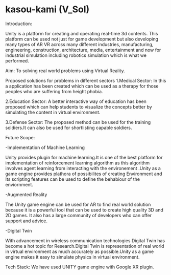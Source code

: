 # kasou-kami (V_Sol)
Introduction:

Unity is a platform for creating and operating real-time 3d contents. This platform can be used not just for game development but also developing many types of AR VR across many different industries, manufacturing, engineering, construction, architecture, media, entertainment and now for industrial simulation including robotics simulation which is what we performed.

Aim: To solving real world problems using Virtual Reality.

Proposed solutions for problems in different sectors
1.Medical Sector:
 In this a application has been created which can be used as a therapy for those peoples who are suffering from height phobia.

2.Education Sector:
A better interactive way of education has been proposed which can help students to visualize the concepts better by simulating the content in virtual environment.

3.Defense Sector:
The proposed method can be used for the training soldiers.It can also be used for shortlisting capable soldiers.

Future Scope:

-Implementation of Machine Learning

Unity provides plugin for machine learning.It is one of the best platform for implementation of reinforcement learning algorithm as this algorithm involves agent learning from interacting with the environement .Unity as a game engine provides plathora of possibilites of creating Environment and Its scripting features can be used to define the behabiour of the enviornment.
 
-Augmented Reality

The Unity game engine can be used for AR to find real world solution because it is a powerful tool that can be used to create high quality 3D and 2D games. It also has a large community of developers who can offer support and advice.

-Digital Twin

With advancement in wireless communication technologies Digital Twin has become a hot topic for Research.Digital Twin is representation of real world in virtual environment as much accurately as possible.Unity as a game engine makes it easy to simulate physics in virtual environment.

Tech Stack:
We have used UNITY game engine with Google XR plugin.
